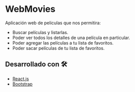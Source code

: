 # WebMovies

Aplicación web de peliculas que nos permitira:
* Buscar películas y listarlas.
* Poder ver todos los detalles de una película en particular.
* Poder agregar las películas a tu lista de favoritos.
* Poder sacar películas de tu lista de favoritos.
## Desarrollado con 🛠️
* [React.js](https://es.reactjs.org/)
* [Bootstrap](https://getbootstrap.com/)

